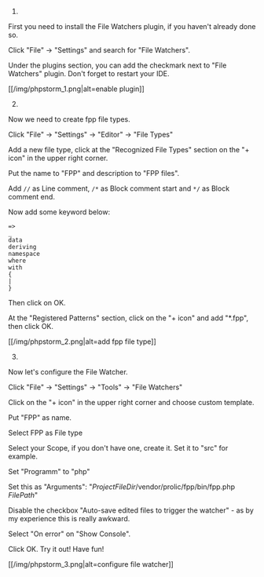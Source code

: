1)

First you need to install the File Watchers plugin, if you haven't already done so.

Click "File" -> "Settings" and search for "File Watchers".

Under the plugins section, you can add the checkmark next to "File Watchers" plugin. Don't forget to restart your IDE.

[[/img/phpstorm_1.png|alt=enable plugin]]

2)

Now we need to create fpp file types.

Click "File" -> "Settings" -> "Editor" -> "File Types"

Add a new file type, click at the "Recognized File Types" section on the "+ icon" in the upper right corner.

Put the name to "FPP" and description to "FPP files".

Add `//` as Line comment, `/*` as Block comment start and `*/` as Block comment end.

Now add some keyword below:

```
=>
_
data
deriving
namespace
where
with
{
|
}
```

Then click on OK.

At the "Registered Patterns" section, click on the "+ icon" and add "*.fpp", then click OK.

[[/img/phpstorm_2.png|alt=add fpp file type]]

3)

Now let's configure the File Watcher.

Click "File" -> "Settings" -> "Tools" -> "File Watchers"

Click on the "+ icon" in the upper right corner and choose custom template.

Put "FPP" as name.

Select FPP as File type

Select your Scope, if you don't have one, create it. Set it to "src" for example.

Set "Programm" to "php"

Set this as "Arguments": "$ProjectFileDir$/vendor/prolic/fpp/bin/fpp.php $FilePath$"

Disable the checkbox "Auto-save edited files to trigger the watcher" - as by my experience this is really awkward.

Select "On error" on "Show Console".

Click OK. Try it out! Have fun!

[[/img/phpstorm_3.png|alt=configure file watcher]]
